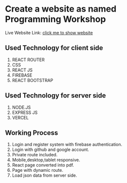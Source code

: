 # Create a website as named Programming Workshop

Live Website Link: [click me to show website](https://programming-workshop.web.app/)

## Used Technology for client side
1. REACT ROUTER
2. CSS
3. REACT JS
4. FIREBASE 
5. REACT BOOTSTRAP

## Used Technology for server side
1. NODE.JS
2. EXPRESS JS
3. VERCEL

## Working Process
1. Login and register system with firebase authentication.
2. Login with github and google account.
3. Private route included.
4. Mobile,desktop,tablet responsive.
5. React page converted into pdf.
6. Page with dynamic route.
7. Load json data from server side.

